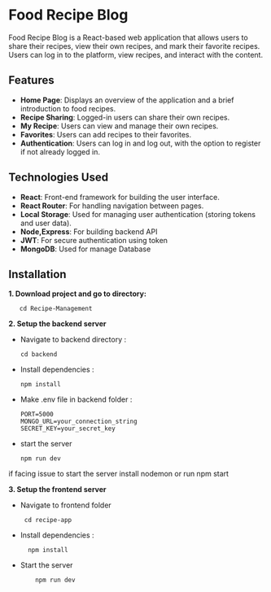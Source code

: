 # Food Recipe Blog

Food Recipe Blog is a React-based web application that allows users to share their recipes, view their own recipes, and mark their favorite recipes. Users can log in to the platform, view recipes, and interact with the content.

## Features

- **Home Page**: Displays an overview of the application and a brief introduction to food recipes.
- **Recipe Sharing**: Logged-in users can share their own recipes.
- **My Recipe**: Users can view and manage their own recipes.
- **Favorites**: Users can add recipes to their favorites.
- **Authentication**: Users can log in and log out, with the option to register if not already logged in.
 
## Technologies Used

- **React**: Front-end framework for building the user interface.
- **React Router**: For handling navigation between pages.
- **Local Storage**: Used for managing user authentication (storing tokens and user data).
- **Node,Express**: For building backend API
- **JWT**: For secure authentication using token
- **MongoDB**: Used for manage Database

## Installation

**1. Download project and go to directory:**

       cd Recipe-Management

**2. Setup the backend server**

- Navigate to backend directory : 

      cd backend

- Install dependencies :

      npm install

- Make .env file in backend folder :

      PORT=5000
      MONGO_URL=your_connection_string
      SECRET_KEY=your_secret_key

- start the server

      npm run dev
  
if facing issue to start the server install nodemon or run npm start


**3. Setup the frontend server**

 - Navigate to frontend folder

        cd recipe-app
- Install dependencies :
  
        npm install
- Start the server

          npm run dev




         
